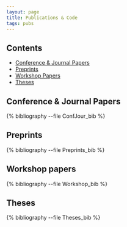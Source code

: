 ```yaml
---
layout: page
title: Publications & Code
tags: pubs
---
```


## Contents

* [Conference & Journal Papers](#ConfJour)
* [Preprints](#Preprints)
* [Workshop Papers](#Workshop)
* [Theses](#Theses)

## <a name="ConfJour">Conference & Journal Papers</a>

{% bibliography --file ConfJour_bib %}

## <a name="Preprints">Preprints</a>

{% bibliography --file Preprints_bib %}

## <a name="Workshop">Workshop papers</a> 

{% bibliography --file Workshop_bib %}

## <a name="Theses">Theses</a>

{% bibliography --file Theses_bib %}

